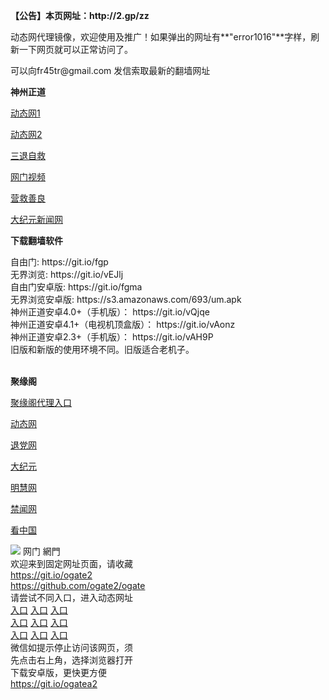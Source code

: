 <p><strong>【公告】本页网址：http://2.gp/zz</strong></p>
<p>动态网代理镜像，欢迎使用及推广！如果弹出的网址有**"error1016"**字样，刷新一下网页就可以正常访问了。</p>
<p>可以向fr45tr@gmail.com 发信索取最新的翻墙网址</p>
<p><strong>神州正道</strong></p>
<p><a href="http://bcabmkhnr.mfdatr.ga/1/" rel="nofollow">动态网1</a></p>
<p><a href="http://219.85.111.15/1/" rel="nofollow">动态网2</a></p>
<p><a href="http://t.cn/RJoGbJ0" rel="nofollow">三退自救</a></p>
<p><a href="http://t.cn/RmC1eK1" rel="nofollow">网门视频</a></p>
<p><a href="http://bcabmkhnr.mfdatr.ga/916415/" rel="nofollow">营救善良</a></p>
<p><a href="http://1.165.109.88/2/" rel="nofollow">大纪元新闻网</a></p>
<p><strong>下载翻墙软件</strong></p>
自由门: https://git.io/fgp<br>
无界浏览: https://git.io/vEJlj<br>
自由门安卓版: https://git.io/fgma<br>
无界浏览安卓版: https://s3.amazonaws.com/693/um.apk<br>
神州正道安卓4.0+（手机版）： https://git.io/vQjqe<br>
神州正道安卓4.1+（电视机顶盒版）： https://git.io/vAonz<br>
神州正道安卓2.3+（手机版）： https://git.io/vAH9P<br>
旧版和新版的使用环境不同。旧版适合老机子。<br>
<br>
<p><strong>聚缘阁</strong></p>
<p><a href="http://fym.fs32.tk/" rel="nofollow">聚缘阁代理入口</a></p>
<p><a href="http://e3.99emd.com/?id=7365" rel="nofollow">动态网</a></p>
<p><a href="http://e3.99emd.com/?id=8" rel="nofollow">退党网</a></p>
<p><a href="http://e3.99emd.com/?id=7" rel="nofollow">大纪元</a></p>
<p><a href="http://e3.99emd.com/?id=3" rel="nofollow">明慧网</a></p>
<p><a href="http://e3.99emd.com/?id=16" rel="nofollow">禁闻网</a></p>
<p><a href="http://e3.99emd.com/?id=11" rel="nofollow">看中国</a></p>
<td align="center"><a target="_blank" href="https://cloud.githubusercontent.com/assets/11880933/13434984/f430fae2-e012-11e5-814f-c2df1e82b247.jpg"><img src="https://cloud.githubusercontent.com/assets/11880933/13434984/f430fae2-e012-11e5-814f-c2df1e82b247.jpg" style="max-width:100%;"></a></td>
  </tr>
  <tr>
    <td align="center">网门 網門<br>
      欢迎来到固定网址页面，请收藏<br>
      <a href="https://git.io/ogate2">https://git.io/ogate2</a><br>
      <a href="https://github.com/ogate2/ogate">https://github.com/ogate2/ogate</a><br>
    </td>
  </tr>
  <tr>
    <td align="center">请尝试不同入口，进入动态网址<br>      
      <a href="https://s3.us-east-2.amazonaws.com/ogateh/show.htm?from=oGateg" rel="nofollow">入口</a>
      <a href="https://s3.eu-west-2.amazonaws.com/ogatel/show.htm?from=oGateg" rel="nofollow">入口</a>
      <a href="https://s3-us-west-1.amazonaws.com/ogaten/show.htm?from=oGateg" rel="nofollow">入口</a><br>
      <a href="https://s3.eu-central-1.amazonaws.com/ogatef/show.htm?from=oGateg" rel="nofollow">入口</a>
      <a href="https://s3.amazonaws.com/ogate/show.htm?from=oGateg" rel="nofollow">入口</a>
      <a href="https://s3.ca-central-1.amazonaws.com/ogatec/show.htm?from=oGateg" rel="nofollow">入口</a><br>
      <a href="https://s3.ap-south-1.amazonaws.com/ogatem/show.htm?from=oGateg" rel="nofollow">入口</a>
      <a href="https://s3.ap-northeast-2.amazonaws.com/ogates/show.htm?from=oGateg" rel="nofollow">入口</a>
      <a href="https://s3-ap-northeast-1.amazonaws.com/ogatet/show.htm?from=oGateg" rel="nofollow">入口</a><br>
      微信如提示停止访问该网页，须<br>
      先点击右上角，选择浏览器打开<br>
    </td>
  </tr>
  <tr>
    <td align="center">
      下载安卓版，更快更方便<br><a href="https://raw.githubusercontent.com/oGate2/up/master/oGate.apk" rel="nofollow">https://git.io/ogatea2</a><br>
